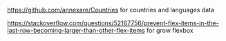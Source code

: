 https://github.com/annexare/Countries for countries and languages data

https://stackoverflow.com/questions/52167756/prevent-flex-items-in-the-last-row-becoming-larger-than-other-flex-items for grow flexbox